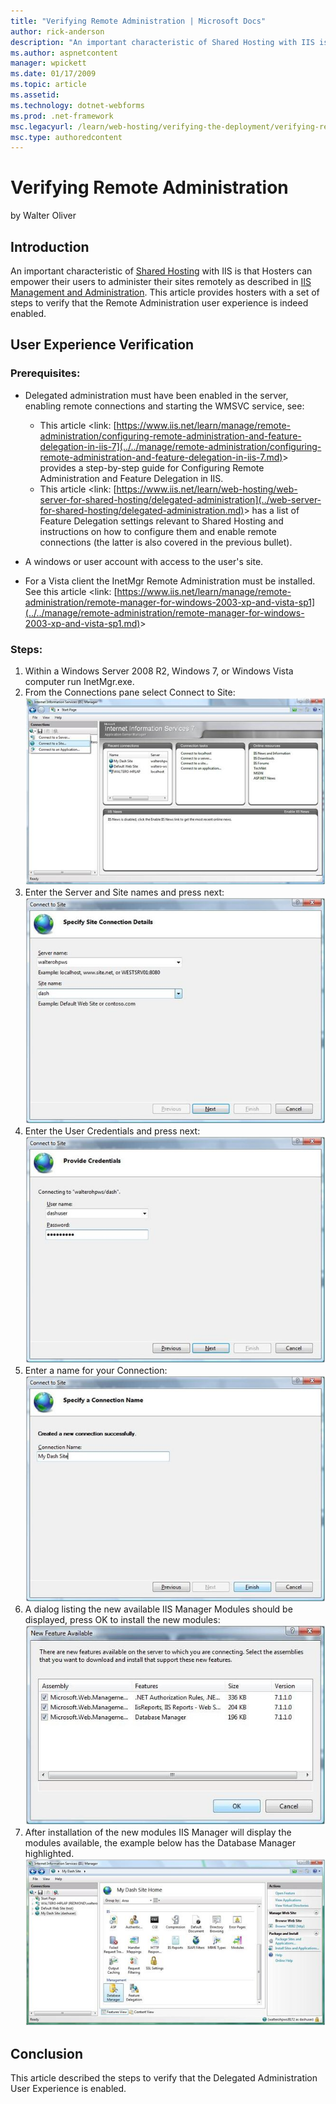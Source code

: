 ```yaml
---
title: "Verifying Remote Administration | Microsoft Docs"
author: rick-anderson
description: "An important characteristic of Shared Hosting with IIS is that Hosters can empower their users to administer their sites remotely as described in IIS Managem..."
ms.author: aspnetcontent
manager: wpickett
ms.date: 01/17/2009
ms.topic: article
ms.assetid: 
ms.technology: dotnet-webforms
ms.prod: .net-framework
msc.legacyurl: /learn/web-hosting/verifying-the-deployment/verifying-remote-administration
msc.type: authoredcontent
---
```

Verifying Remote Administration
====================
by Walter Oliver

## Introduction

An important characteristic of [Shared Hosting](../planning-the-web-hosting-architecture/shared-hosting-configuration.md) with IIS is that Hosters can empower their users to administer their sites remotely as described in [IIS Management and Administration](../../manage/provisioning-and-managing-iis/iis-management-and-administration.md). This article provides hosters with a set of steps to verify that the Remote Administration user experience is indeed enabled.

## User Experience Verification

### Prerequisites:

- Delegated administration must have been enabled in the server, enabling remote connections and starting the WMSVC service, see:

    - This article &lt;link: [https://www.iis.net/learn/manage/remote-administration/configuring-remote-administration-and-feature-delegation-in-iis-7](../../manage/remote-administration/configuring-remote-administration-and-feature-delegation-in-iis-7.md)&gt; provides a step-by-step guide for Configuring Remote Administration and Feature Delegation in IIS.
    - This article &lt;link: [https://www.iis.net/learn/web-hosting/web-server-for-shared-hosting/delegated-administration](../web-server-for-shared-hosting/delegated-administration.md)&gt; has a list of Feature Delegation settings relevant to Shared Hosting and instructions on how to configure them and enable remote connections (the latter is also covered in the previous bullet).
- A windows or user account with access to the user's site.
- For a Vista client the InetMgr Remote Administration must be installed. See this article &lt;link: [https://www.iis.net/learn/manage/remote-administration/remote-manager-for-windows-2003-xp-and-vista-sp1](../../manage/remote-administration/remote-manager-for-windows-2003-xp-and-vista-sp1.md)&gt;

### Steps:

1. Within a Windows Server 2008 R2, Windows 7, or Windows Vista computer run InetMgr.exe.
2. From the Connections pane select Connect to Site:  
    [![](verifying-remote-administration/_static/image2.jpg)](verifying-remote-administration/_static/image1.jpg)
3. Enter the Server and Site names and press next:  
    [![](verifying-remote-administration/_static/image4.jpg)](verifying-remote-administration/_static/image3.jpg)
4. Enter the User Credentials and press next:  
    [![](verifying-remote-administration/_static/image6.jpg)](verifying-remote-administration/_static/image5.jpg)
5. Enter a name for your Connection:  
    [![](verifying-remote-administration/_static/image8.jpg)](verifying-remote-administration/_static/image7.jpg)
6. A dialog listing the new available IIS Manager Modules should be displayed, press OK to install the new modules:  
    [![](verifying-remote-administration/_static/image10.jpg)](verifying-remote-administration/_static/image9.jpg)
7. After installation of the new modules IIS Manager will display the modules available, the example below has the Database Manager highlighted.   
    [![](verifying-remote-administration/_static/image12.jpg)](verifying-remote-administration/_static/image11.jpg)

## Conclusion

This article described the steps to verify that the Delegated Administration User Experience is enabled.